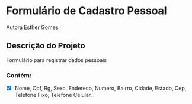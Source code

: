 # Formulário de Cadastro Pessoal
Autora
<a href="https://github.com/EstherGomes2">Esther Gomes</a>
## Descrição do Projeto
Formulário para registrar dados pessoais
### Contém:
- [x] Nome, Cpf, Rg, Sexo, Endereco, Numero, Bairro, Cidade, Estado, Cep, Telefone Fixo, Telefone Celular.
